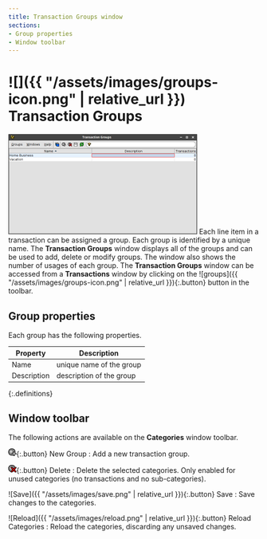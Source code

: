 ```yaml
---
title: Transaction Groups window
sections:
- Group properties
- Window toolbar
---
```

# ![]({{ "/assets/images/groups-icon.png" | relative_url }}) Transaction Groups

<img class="screen-shot" src="groups-window.png" width="379" title="Groups Window"
     alt="Groups Window"/>
Each line item in a transaction can be assigned a group.  Each group is identified
by a unique name.  The **Transaction Groups** window displays all of the groups
and can be used to add, delete or modify groups.  The window also shows the number
of usages of each group.  The **Transaction Groups** window can be accessed from a
**Transactions** window by clicking on the
![groups]({{ "/assets/images/groups-icon.png" | relative_url }}){:.button} button in the toolbar.

## Group properties
Each group has the following properties.

| Property | Description |
|---|---|
| Name | unique name of the group |
| Description | description of the group |
{:.definitions}

## Window toolbar
The following actions are available on the **Categories** window toolbar.

![Add](newGroup.png){:.button} New Group
: Add a new transaction group.

![Delete](deleteGroup.png){:.button} Delete
: Delete the selected categories.  Only enabled for unused categories (no transactions and no sub-categories).

![Save]({{ "/assets/images/save.png" | relative_url }}){:.button} Save
: Save changes to the categories.

![Reload]({{ "/assets/images/reload.png" | relative_url }}){:.button} Reload Categories
: Reload the categories, discarding any unsaved changes.
